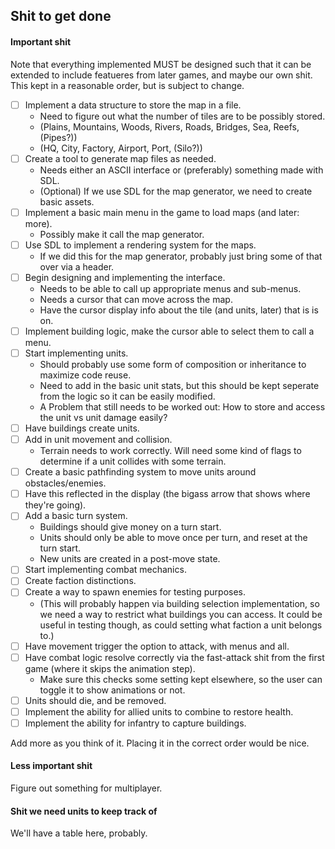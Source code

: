 ## Shit to get done
#### Important shit

Note that everything implemented MUST be designed such that it can be extended to include featueres from later games, and maybe our own shit. This kept in a reasonable order, but is subject to change.

- [ ] Implement a data structure to store the map in a file.
  - Need to figure out what the number of tiles are to be possibly stored.
  - (Plains, Mountains, Woods, Rivers, Roads, Bridges, Sea, Reefs, (Pipes?))
  - (HQ, City, Factory, Airport, Port, (Silo?))
- [ ] Create a tool to generate map files as needed.
  - Needs either an ASCII interface or (preferably) something made with SDL.
  - \(Optional) If we use SDL for the map generator, we need to create basic assets.
- [ ] Implement a basic main menu in the game to load maps (and later: more).
  - Possibly make it call the map generator.
- [ ] Use SDL to implement a rendering system for the maps.
  - If we did this for the map generator, probably just bring some of that over via a header.
- [ ] Begin designing and implementing the interface.
  - Needs to be able to call up appropriate menus and sub-menus.
  - Needs a cursor that can move across the map.
  - Have the cursor display info about the tile (and units, later) that is is on.
- [ ] Implement building logic, make the cursor able to select them to call a menu.
- [ ] Start implementing units.
  - Should probably use some form of composition or inheritance to maximize code reuse.
  - Need to add in the basic unit stats, but this should be kept seperate from the logic so it can be easily modified.
  - A Problem that still needs to be worked out: How to store and access the unit vs unit damage easily?
- [ ] Have buildings create units.
- [ ] Add in unit movement and collision.
  - Terrain needs to work correctly. Will need some kind of flags to determine if a unit collides with some terrain.
- [ ] Create a basic pathfinding system to move units around obstacles/enemies.
- [ ] Have this reflected in the display (the bigass arrow that shows where they're going).
- [ ] Add a basic turn system.
  - Buildings should give money on a turn start.
  - Units should only be able to move once per turn, and reset at the turn start.
  - New units are created in a post-move state.
- [ ] Start implementing combat mechanics.
- [ ] Create faction distinctions.
- [ ] Create a way to spawn enemies for testing purposes.
  - (This will probably happen via building selection implementation, so we need a way to restrict what buildings you can access. It could be useful in testing though, as could setting what faction a unit belongs to.)
- [ ] Have movement trigger the option to attack, with menus and all.
- [ ] Have combat logic resolve correctly via the fast-attack shit from the first game (where it skips the animation step).
    - Make sure this checks some setting kept elsewhere, so the user can toggle it to show animations or not.
- [ ] Units should die, and be removed.
- [ ] Implement the ability for allied units to combine to restore health.
- [ ] Implement the ability for infantry to capture buildings.

Add more as you think of it. Placing it in the correct order would be nice.

#### Less important shit

Figure out something for multiplayer.

#### Shit we need units to keep track of

We'll have a table here, probably.
